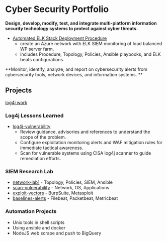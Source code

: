 # Cyber Security Portfolio

**Design, develop, modify, test, and integrate multi-platform information security technology systems to protect against cyber threats.**

* [Automated ELK Stack Deployment Procedure](https://github.com/robforee/network-7c) 
   * create an Azure network with ELK SIEM monitoring of load balanced WP server farm.
   * includes Procedure, Topology, Policies, Ansible playbooks, and ELK beats configurations.

**Monitor, identify, analyze, and report on cybersecurity alerts from cybersecurity tools, network devices, and information systems. **

## Projects
[log4j work](#log4j-Lessons-Learned)


### Log4j Lessons Learned
* [log4j-vulnerability](https://github.com/robforee/log4j-vulnerability)
  * Review guidance, advisories and references to understand the scope of the problem.
  * Configure exploitation monitoring alerts and WAF mitigation rules for immediate tactical awareness.
  * Scan for vulnerable systems using CISA log4j scanner to guide remediation efforts.


### SIEM Research Lab
* [network-lab1](https://github.com/robforee/network-lab1) - Topology, Policies, SIEM, Ansible
* [scan-vulnerability](https://github.com/robforee/scan-vulnerability) - Network, OS, Applications
* [exploit-vectors](https://github.com/robforee/exploit-vectors) - BurpSuite, Metasploit
* [baselines-alerts](https://github.com/robforee/baselines-alerts) - Filebeat, Packetbeat, Metricbeat

### Automation Projects
* Unix tools in shell scripts
* Using ansible and docker 
* NodeJS web scrape and push to BigQuery
